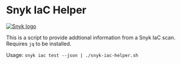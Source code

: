 # Snyk IaC Helper

[![Snyk logo](https://snyk.io/style/asset/logo/snyk-print.svg)](https://snyk.io)

This is a script to provide addtional information from a Snyk IaC scan. Requires ```jq``` to be installed.

Usage:
```snyk iac test --json | ./snyk-iac-helper.sh```
